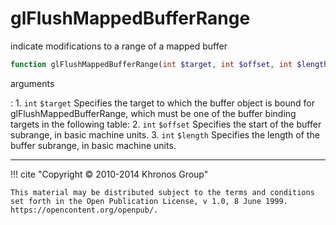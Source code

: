 # glFlushMappedBufferRange
indicate modifications to a range of a mapped buffer

```php
function glFlushMappedBufferRange(int $target, int $offset, int $length) : void
```

arguments

:    1. `int` `$target` Specifies the target to which the buffer object is bound
    for glFlushMappedBufferRange, which must be one of the buffer binding targets
    in the following table:
    2. `int` `$offset` Specifies the start of the buffer subrange, in basic
    machine units.
    3. `int` `$length` Specifies the length of the buffer subrange, in basic
    machine units.

---
     

!!! cite "Copyright © 2010-2014 Khronos Group"

    This material may be distributed subject to the terms and conditions set forth in the Open Publication License, v 1.0, 8 June 1999. https://opencontent.org/openpub/.